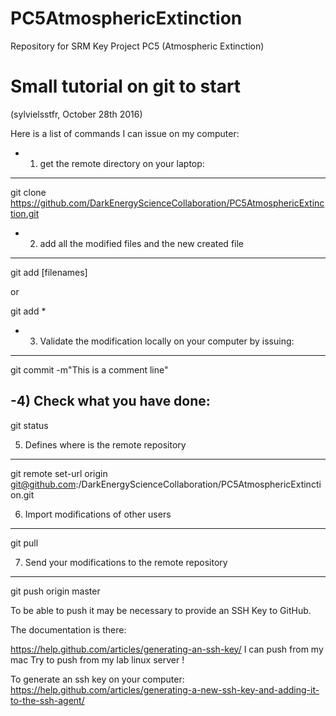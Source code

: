 # PC5AtmosphericExtinction
Repository for SRM Key Project PC5 (Atmospheric Extinction)



Small tutorial on git to start
================================
(sylvielsstfr, October 28th 2016)


Here is a list of commands I can issue on my computer:

- 1) get the remote directory on your laptop:
-------------------------------------------------
git clone https://github.com/DarkEnergyScienceCollaboration/PC5AtmosphericExtinction.git

- 2) add all the modified files and the new created file
--------------------------------------------------------
git add [filenames]

or

git add *

- 3) Validate the modification locally on your computer by issuing:
--------------------------------------------------------------------
git commit -m"This is a comment line"

-4) Check what you have done:
-------------------------------
git status

5) Defines where is the remote repository
-----------------------------------------

git remote set-url origin git@github.com:/DarkEnergyScienceCollaboration/PC5AtmosphericExtinction.git 

6) Import modifications of other users
------------------------------------

git pull


7) Send your modifications to the remote repository
----------------------------------------------------
git push origin master


To be able to push it may be necessary to provide an SSH Key to GitHub.

The documentation is there:

https://help.github.com/articles/generating-an-ssh-key/
I can push from my mac
Try to push from my lab linux server !


To generate an ssh key on your computer:
https://help.github.com/articles/generating-a-new-ssh-key-and-adding-it-to-the-ssh-agent/